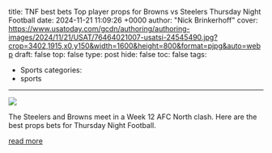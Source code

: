 title: TNF best bets Top player props for Browns vs Steelers Thursday Night Football
date: 2024-11-21 11:09:26 +0000
author: "Nick Brinkerhoff"
cover: https://www.usatoday.com/gcdn/authoring/authoring-images/2024/11/21/USAT/76464021007-usatsi-24545490.jpg?crop=3402,1915,x0,y150&width=1600&height=800&format=pjpg&auto=webp
draft: false
top: false
type: post
hide: false
toc: false
tags:
  - Sports
categories:
  - sports
---

![](https://www.usatoday.com/gcdn/authoring/authoring-images/2024/11/21/USAT/76464021007-usatsi-24545490.jpg?crop=3402,1915,x0,y150&width=1600&height=800&format=pjpg&auto=webp)

The Steelers and Browns meet in a Week 12 AFC North clash. Here are the best props bets for Thursday Night Football.

[read more](https://www.usatoday.com/story/sports/nfl/2024/11/21/tnf-best-bets-player-props-browns-steelers/76460694007/)
